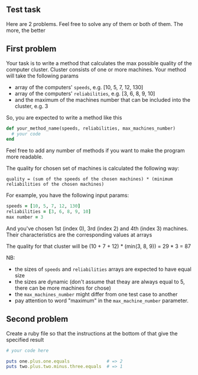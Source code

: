 ## Test task

Here are 2 problems. Feel free to solve any of them or both of them. The more, the better

## First problem

Your task is to write a method that calculates the max possible quality of the computer cluster. Cluster consists of one or more machines. Your method will take the following params

- array of the computers' `speeds`, e.g. [10, 5, 7, 12, 130]
- array of the computers' `reliabilities`, e.g. [3, 6, 8, 9, 10] 
- and the maximum of the machines number that can be included into the cluster, e.g. 3

So, you are expected to write a method like this

```Ruby
def your_method_name(speeds, reliabilities, max_machines_number)
  # your code
end
```
Feel free to add any number of methods if you want to make the program more readable.

The quality for chosen set of machines is calculated the following way:

`quality = (sum of the speeds of the chosen machines) * (minimum reliabilities of the chosen machines)`


For example, you have the following input params:

```Ruby
speeds = [10, 5, 7, 12, 130]
reliabilities = [3, 6, 8, 9, 10]
max number = 3
```

And you've chosen 1st (index 0), 3rd (index 2) and 4th (index 3) machines. Their characteristics are the corresponding values at arrays

The quality for that cluster will be (10 + 7 + 12) * (min(3, 8, 9)) = 29 * 3 = 87

NB:

- the sizes of `speeds` and `reliabilities` arrays are expected to have equal size
- the sizes are dynamic (don't assume that theay are always equal to 5, there can be more machines for chose)
- the `max_machines_number` might differ from one test case to another
- pay attention to word "maximum" in the `max_machine_number` parameter.

## Second problem

Create a ruby file so that the instructions at the bottom of that give the specified result

```Ruby
# your code here

puts one.plus.one.equals              # => 2
puts two.plus.two.minus.three.equals  # => 1
```
